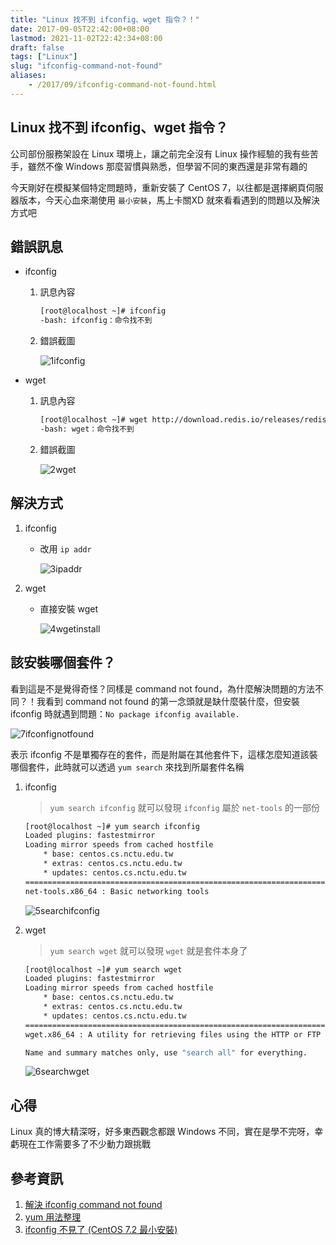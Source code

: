 ```yaml
---
title: "Linux 找不到 ifconfig、wget 指令？！"
date: 2017-09-05T22:42:00+08:00
lastmod: 2021-11-02T22:42:34+08:00
draft: false
tags: ["Linux"]
slug: "ifconfig-command-not-found"
aliases:
    - /2017/09/ifconfig-command-not-found.html
---
```

## Linux 找不到 ifconfig、wget 指令？

公司部份服務架設在 Linux 環境上，讓之前完全沒有 Linux 操作經驗的我有些苦手，雖然不像 Windows 那麼習慣與熟悉，但學習不同的東西還是非常有趣的

今天剛好在模擬某個特定問題時，重新安裝了 CentOS 7，以往都是選擇網頁伺服器版本，今天心血來潮使用 `最小安裝`，馬上卡關XD 就來看看遇到的問題以及解決方式吧

## 錯誤訊息

* ifconfig
    1. 訊息內容

        ```bash
        [root@localhost ~]# ifconfig
        -bash: ifconfig：命令找不到
        ```

    2. 錯誤截圖

        ![1ifconfig](https://user-images.githubusercontent.com/3851540/30066500-afb30564-928a-11e7-8c4b-7cd57336cfe1.png)

* wget
    1. 訊息內容

        ```bash
        [root@localhost ~]# wget http://download.redis.io/releases/redis-4.0.1.tar.gz
        -bash: wget：命令找不到
        ```

    2. 錯誤截圖

        ![2wget](https://user-images.githubusercontent.com/3851540/30066506-b154f940-928a-11e7-9d43-cfe9069543e2.png)

## 解決方式

1. ifconfig
    * 改用 `ip addr`

        ![3ipaddr](https://user-images.githubusercontent.com/3851540/30066502-afd6f122-928a-11e7-9d3c-595d7c02dd65.png)

2. wget
    * 直接安裝 wget

        ![4wgetinstall](https://user-images.githubusercontent.com/3851540/30066505-b047d8a6-928a-11e7-8aae-d3e5292f0589.png)

## 該安裝哪個套件？

看到這是不是覺得奇怪？同樣是 command not found，為什麼解決問題的方法不同？！我看到 command not found 的第一念頭就是缺什麼裝什麼，但安裝 ifconfig 時就遇到問題：`No package ifconfig available.`

![7ifconfignotfound](https://user-images.githubusercontent.com/3851540/30066507-b24117a8-928a-11e7-9e12-4f0603cb0280.png)

表示 ifconfig 不是單獨存在的套件，而是附屬在其他套件下，這樣怎麼知道該裝哪個套件，此時就可以透過 `yum search` 來找到所屬套件名稱

1. ifconfig

    > `yum search ifconfig` 就可以發現 `ifconfig` 屬於 `net-tools` 的一部份

    ```bash
    [root@localhost ~]# yum search ifconfig
    Loaded plugins: fastestmirror
    Loading mirror speeds from cached hostfile
        * base: centos.cs.nctu.edu.tw
        * extras: centos.cs.nctu.edu.tw
        * updates: centos.cs.nctu.edu.tw
    =================================================================== Matched: ifconfig ====================================================================
    net-tools.x86_64 : Basic networking tools
    ```

    ![5searchifconfig](https://user-images.githubusercontent.com/3851540/30066503-afdf60a0-928a-11e7-879a-1ea33e4ec5e6.png)

2. wget

    > `yum search wget` 就可以發現 `wget` 就是套件本身了

    ```bash
    [root@localhost ~]# yum search wget
    Loaded plugins: fastestmirror
    Loading mirror speeds from cached hostfile
        * base: centos.cs.nctu.edu.tw
        * extras: centos.cs.nctu.edu.tw
        * updates: centos.cs.nctu.edu.tw
    =================================================================== N/S matched: wget ====================================================================
    wget.x86_64 : A utility for retrieving files using the HTTP or FTP protocols
    
    Name and summary matches only, use "search all" for everything.
    ```

    ![6searchwget](https://user-images.githubusercontent.com/3851540/30066504-afe749dc-928a-11e7-8f27-9ad22e3332a6.png)

## 心得

Linux 真的博大精深呀，好多東西觀念都跟 Windows 不同，實在是學不完呀，幸虧現在工作需要多了不少動力跟挑戰

## 參考資訊

1. [解決 ifconfig command not found](https://www.phpini.com/linux/fix-ifconfig-command-not-found)
2. [yum 用法整理](http://www.vixual.net/blog/archives/101)
3. [ifconfig 不見了 (CentOS 7.2 最小安裝)](http://shaurong.blogspot.tw/2016/02/ifconfig-centos-72.html)
